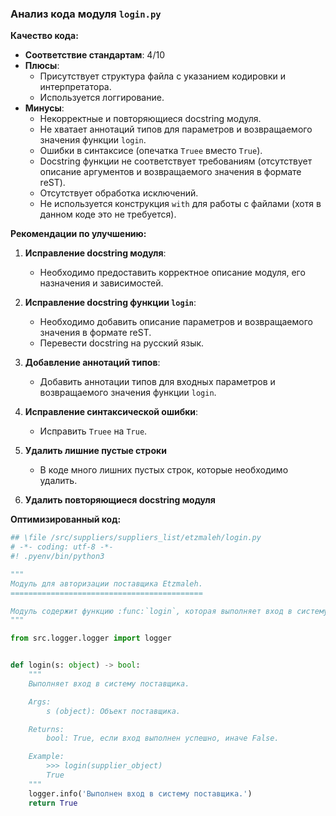 ### **Анализ кода модуля `login.py`**

**Качество кода:**

- **Соответствие стандартам**: 4/10
- **Плюсы**:
    - Присутствует структура файла с указанием кодировки и интерпретатора.
    - Используется логгирование.
- **Минусы**:
    - Некорректные и повторяющиеся docstring модуля.
    - Не хватает аннотаций типов для параметров и возвращаемого значения функции `login`.
    - Ошибки в синтаксисе (опечатка `Truee` вместо `True`).
    - Docstring функции не соответствует требованиям (отсутствует описание аргументов и возвращаемого значения в формате reST).
    - Отсутствует обработка исключений.
    - Не используется конструкция `with` для работы с файлами (хотя в данном коде это не требуется).

**Рекомендации по улучшению:**

1.  **Исправление docstring модуля**:
    - Необходимо предоставить корректное описание модуля, его назначения и зависимостей.

2.  **Исправление docstring функции `login`**:
    - Необходимо добавить описание параметров и возвращаемого значения в формате reST.
    - Перевести docstring на русский язык.

3.  **Добавление аннотаций типов**:
    - Добавить аннотации типов для входных параметров и возвращаемого значения функции `login`.

4.  **Исправление синтаксической ошибки**:
    - Исправить `Truee` на `True`.

5.  **Удалить лишние пустые строки**
    - В коде много лишних пустых строк, которые необходимо удалить.

6.  **Удалить повторяющиеся docstring модуля**

**Оптимизированный код:**

```python
## \file /src/suppliers/suppliers_list/etzmaleh/login.py
# -*- coding: utf-8 -*-
#! .pyenv/bin/python3

"""
Модуль для авторизации поставщика Etzmaleh.
===========================================

Модуль содержит функцию :func:`login`, которая выполняет вход в систему поставщика.
"""

from src.logger.logger import logger


def login(s: object) -> bool:
    """
    Выполняет вход в систему поставщика.

    Args:
        s (object): Объект поставщика.

    Returns:
        bool: True, если вход выполнен успешно, иначе False.

    Example:
        >>> login(supplier_object)
        True
    """
    logger.info('Выполнен вход в систему поставщика.')
    return True